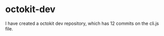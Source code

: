 # octokit-dev

I have created a octokit dev repository, which has <!-- repo-counter -->12<!-- /repo-counter --> commits on the cli.js file.
